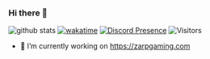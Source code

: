 ### Hi there 👋

![github stats](https://github-readme-stats.vercel.app/api?username=Joshuaharry120&show_icons=true&theme=synthwave)
[![wakatime](https://wakatime.com/badge/user/9131a46a-a2b9-4fea-a8d6-ece5590cf13b.svg)](https://wakatime.com/@9131a46a-a2b9-4fea-a8d6-ece5590cf13b)
[![Discord Presence](https://lanyard.cnrad.dev/api/:164127777375649793)](https://discord.com/users/:164127777375649793)
<img alt="Visitors" src="https://visitor-badge.laobi.icu/badge?page_id=Joshuaharry120"/>


- 🔭 I’m currently working on https://zarpgaming.com

<!--
**alanhamlett/alanhamlett** is a ✨ _special_ ✨ repository because its `README.md` (this file) appears on your GitHub profile.

Here are some ideas to get you started:

- 🔭 I’m currently working on ...
- 🌱 I’m currently learning ...
- 👯 I’m looking to collaborate on ...
- 🤔 I’m looking for help with ...
- 💬 Ask me about ...
- 📫 How to reach me: ...
- 😄 Pronouns: ...
- ⚡ Fun fact: ...
-->
